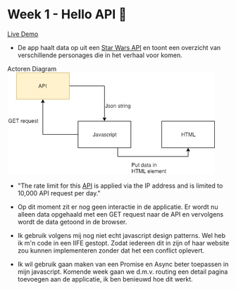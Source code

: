 # Week 1 - Hello API 🐒

[Live Demo](https://jesperingels.github.io/web-app-from-scratch-18-19/week1/index.html)

- De app haalt data op uit een [Star Wars API](https://swapi.co/) en toont een overzicht van verschillende personages die in het verhaal voor komen. 

Actoren Diagram
![alt text](https://github.com/jesperingels/web-app-from-scratch-18-19/blob/master/week1/img/ActorenDiagram.jpg)

- "The rate limit for this [API](https://swapi.co/) is applied via the IP address and is limited to 10,000 API request per day."

- Op dit moment zit er nog geen interactie in de applicatie. Er wordt nu alleen data opgehaald met een GET request naar de API en vervolgens wordt de data getoond in de browser.

- Ik gebruik volgens mij nog niet echt javascript design patterns. Wel heb ik m'n code in een IIFE gestopt. Zodat iedereen dit in zijn of haar website zou kunnen implementeren zonder dat het een conflict oplevert. 

- Ik wil gebruik gaan maken van een Promise en Async beter toepassen in mijn javascript. Komende week gaan we d.m.v. routing een detail pagina toevoegen aan de applicatie, ik ben benieuwd hoe dit werkt.

